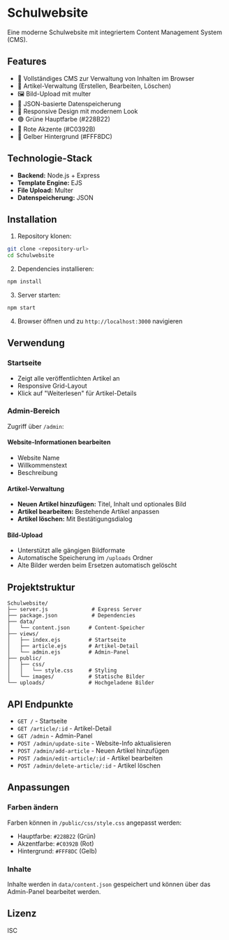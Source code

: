 # Schulwebsite

Eine moderne Schulwebsite mit integriertem Content Management System (CMS).

## Features

- 📝 Vollständiges CMS zur Verwaltung von Inhalten im Browser
- 📰 Artikel-Verwaltung (Erstellen, Bearbeiten, Löschen)
- 🖼️ Bild-Upload mit multer
- 💾 JSON-basierte Datenspeicherung
- 🎨 Responsive Design mit modernem Look
- 🟢 Grüne Hauptfarbe (#228B22)
- 🔴 Rote Akzente (#C0392B)
- 💛 Gelber Hintergrund (#FFF8DC)

## Technologie-Stack

- **Backend:** Node.js + Express
- **Template Engine:** EJS
- **File Upload:** Multer
- **Datenspeicherung:** JSON

## Installation

1. Repository klonen:
```bash
git clone <repository-url>
cd Schulwebsite
```

2. Dependencies installieren:
```bash
npm install
```

3. Server starten:
```bash
npm start
```

4. Browser öffnen und zu `http://localhost:3000` navigieren

## Verwendung

### Startseite
- Zeigt alle veröffentlichten Artikel an
- Responsive Grid-Layout
- Klick auf "Weiterlesen" für Artikel-Details

### Admin-Bereich
Zugriff über `/admin`:

#### Website-Informationen bearbeiten
- Website Name
- Willkommenstext
- Beschreibung

#### Artikel-Verwaltung
- **Neuen Artikel hinzufügen:** Titel, Inhalt und optionales Bild
- **Artikel bearbeiten:** Bestehende Artikel anpassen
- **Artikel löschen:** Mit Bestätigungsdialog

#### Bild-Upload
- Unterstützt alle gängigen Bildformate
- Automatische Speicherung im `/uploads` Ordner
- Alte Bilder werden beim Ersetzen automatisch gelöscht

## Projektstruktur

```
Schulwebsite/
├── server.js              # Express Server
├── package.json           # Dependencies
├── data/
│   └── content.json      # Content-Speicher
├── views/
│   ├── index.ejs         # Startseite
│   ├── article.ejs       # Artikel-Detail
│   └── admin.ejs         # Admin-Panel
├── public/
│   ├── css/
│   │   └── style.css     # Styling
│   └── images/           # Statische Bilder
└── uploads/              # Hochgeladene Bilder
```

## API Endpunkte

- `GET /` - Startseite
- `GET /article/:id` - Artikel-Detail
- `GET /admin` - Admin-Panel
- `POST /admin/update-site` - Website-Info aktualisieren
- `POST /admin/add-article` - Neuen Artikel hinzufügen
- `POST /admin/edit-article/:id` - Artikel bearbeiten
- `POST /admin/delete-article/:id` - Artikel löschen

## Anpassungen

### Farben ändern
Farben können in `/public/css/style.css` angepasst werden:
- Hauptfarbe: `#228B22` (Grün)
- Akzentfarbe: `#C0392B` (Rot)
- Hintergrund: `#FFF8DC` (Gelb)

### Inhalte
Inhalte werden in `data/content.json` gespeichert und können über das Admin-Panel bearbeitet werden.

## Lizenz

ISC